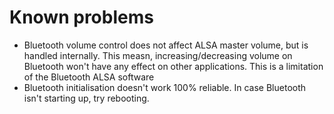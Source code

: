 # Known problems

* Bluetooth volume control does not affect ALSA master volume, but is handled internally. This measn, increasing/decreasing 
volume on Bluetooth won't have any effect on other applications.
This is a limitation of the Bluetooth ALSA software
* Bluetooth initialisation doesn't work 100% reliable. In case Bluetooth isn't starting up, try rebooting.
